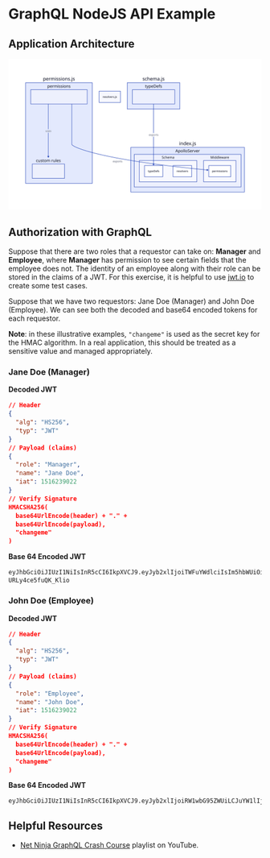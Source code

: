 # GraphQL NodeJS API Example

## Application Architecture

![Application Architecture](./docs/application-architecture.svg)

## Authorization with GraphQL

Suppose that there are two roles that a requestor can take on: **Manager** and **Employee**, where **Manager** has permission to see certain fields that the employee does not.
The identity of an employee along with their role can be stored in the claims of a JWT.
For this exercise, it is helpful to use [jwt.io](https://jwt.io/) to create some test cases.

Suppose that we have two requestors: Jane Doe (Manager) and John Doe (Employee).
We can see both the decoded and base64 encoded tokens for each requestor.

**Note**: in these illustrative examples, `"changeme"` is used as the secret key for the HMAC algorithm. In a real application, this should be treated as a sensitive value and managed appropriately. 

### Jane Doe (Manager)

**Decoded JWT**

```json
// Header
{
  "alg": "HS256",
  "typ": "JWT"
}
// Payload (claims)
{
  "role": "Manager",
  "name": "Jane Doe",
  "iat": 1516239022
}
// Verify Signature
HMACSHA256(
  base64UrlEncode(header) + "." +
  base64UrlEncode(payload),
  "changeme"
)
```

**Base 64 Encoded JWT**

```
eyJhbGciOiJIUzI1NiIsInR5cCI6IkpXVCJ9.eyJyb2xlIjoiTWFuYWdlciIsIm5hbWUiOiJKYW5lIERvZSIsImlhdCI6MTUxNjIzOTAyMn0.eKBeOr0NX8lZnVNJEG2ijvrFZ-URLy4ce5fuQK_Klio
```

### John Doe (Employee)

**Decoded JWT**

```json
// Header
{
  "alg": "HS256",
  "typ": "JWT"
}
// Payload (claims)
{
  "role": "Employee",
  "name": "John Doe",
  "iat": 1516239022
}
// Verify Signature
HMACSHA256(
  base64UrlEncode(header) + "." +
  base64UrlEncode(payload),
  "changeme"
)
```

**Base 64 Encoded JWT**

```
eyJhbGciOiJIUzI1NiIsInR5cCI6IkpXVCJ9.eyJyb2xlIjoiRW1wbG95ZWUiLCJuYW1lIjoiSm9obiBEb2UiLCJpYXQiOjE1MTYyMzkwMjJ9.SHeaNy8YZ2WjbnMCbXop4eQbmrRc9XPKvjt1xSG3ElU
```


## Helpful Resources

- [Net Ninja GraphQL Crash Course](https://www.youtube.com/playlist?list=PL4cUxeGkcC9gUxtblNUahcsg0WLxmrK_y) playlist on YouTube.